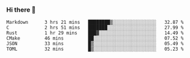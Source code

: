 ### Hi there 👋

<!--
**WShiBin/WShiBin** is a ✨ _special_ ✨ repository because its `README.md` (this file) appears on your GitHub profile.

Here are some ideas to get you started:

- 🔭 I’m currently working on ...
- 🌱 I’m currently learning ...
- 👯 I’m looking to collaborate on ...
- 🤔 I’m looking for help with ...
- 💬 Ask me about ...
- 📫 How to reach me: ...
- 😄 Pronouns: ...
- ⚡ Fun fact: ...
-->

<!--START_SECTION:waka-->

```text
Markdown      3 hrs 21 mins   ████████▒░░░░░░░░░░░░░░░░   32.87 %
C             2 hrs 51 mins   ███████░░░░░░░░░░░░░░░░░░   27.99 %
Rust          1 hr 29 mins    ███▓░░░░░░░░░░░░░░░░░░░░░   14.49 %
CMake         46 mins         ██░░░░░░░░░░░░░░░░░░░░░░░   07.52 %
JSON          33 mins         █▒░░░░░░░░░░░░░░░░░░░░░░░   05.49 %
TOML          32 mins         █▒░░░░░░░░░░░░░░░░░░░░░░░   05.23 %
```

<!--END_SECTION:waka-->
